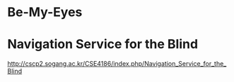 # Be-My-Eyes

# Navigation Service for the Blind

http://cscp2.sogang.ac.kr/CSE4186/index.php/Navigation_Service_for_the_Blind
